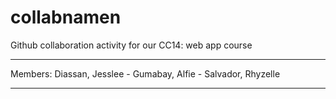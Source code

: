 # collabnamen
Github collaboration activity for our CC14: web app course

*****
Members:
Diassan, Jesslee - Gumabay, Alfie - Salvador, Rhyzelle
*****
